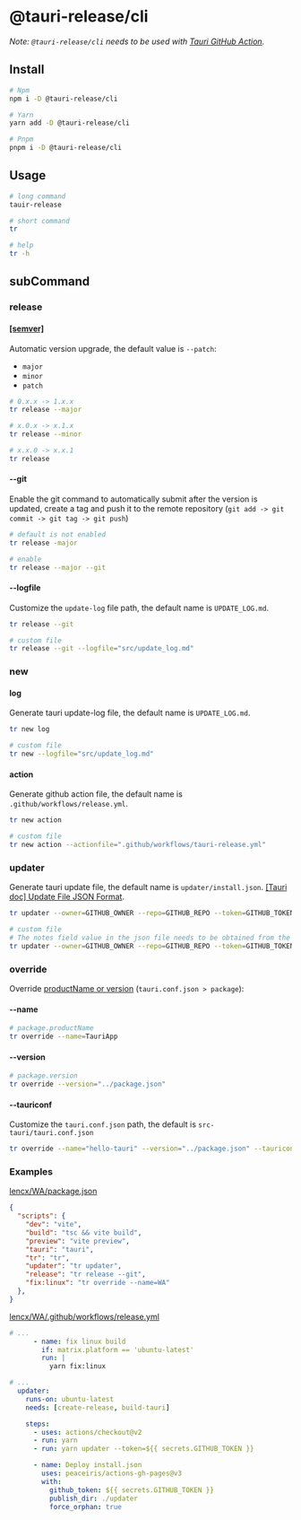 # @tauri-release/cli

*Note: `@tauri-release/cli` needs to be used with [Tauri GitHub Action](https://github.com/tauri-apps/tauri-action).*

## Install

```bash
# Npm
npm i -D @tauri-release/cli

# Yarn
yarn add -D @tauri-release/cli

# Pnpm
pnpm i -D @tauri-release/cli
```

## Usage

```bash
# long command
tauir-release

# short command
tr

# help
tr -h
```

## subCommand

### release

#### [[semver]](https://semver.org/)

Automatic version upgrade, the default value is `--patch`:

- `major`
- `minor`
- `patch`

```bash
# 0.x.x -> 1.x.x
tr release --major

# x.0.x -> x.1.x
tr release --minor

# x.x.0 -> x.x.1
tr release
```

#### --git

Enable the git command to automatically submit after the version is updated, create a tag and push it to the remote repository (`git add -> git commit -> git tag -> git push`)

```bash
# default is not enabled
tr release -major

# enable
tr release --major --git
```

#### --logfile

Customize the `update-log` file path, the default name is `UPDATE_LOG.md`.

```bash
tr release --git

# custom file
tr release --git --logfile="src/update_log.md"
```

### new

#### log

Generate tauri update-log file, the default name is `UPDATE_LOG.md`.

```bash
tr new log

# custom file
tr new --logfile="src/update_log.md"
```

#### action

Generate github action file, the default name is `.github/workflows/release.yml`.

```bash
tr new action

# custom file
tr new action --actionfile=".github/workflows/tauri-release.yml"
```

### updater

Generate tauri update file, the default name is `updater/install.json`. [[Tauri doc] Update File JSON Format](https://tauri.app/v1/guides/distribution/updater/#update-file-json-format).

```bash
tr updater --owner=GITHUB_OWNER --repo=GITHUB_REPO --token=GITHUB_TOKEN

# custom file
# The notes field value in the json file needs to be obtained from the update_log file
tr updater --owner=GITHUB_OWNER --repo=GITHUB_REPO --token=GITHUB_TOKEN --logfile="src/update_log.md"
```

### override

Override [productName or version](https://tauri.app/v1/api/config/#packageconfig) (`tauri.conf.json > package`):

#### --name

```bash
# package.productName
tr override --name=TauriApp
```

#### --version

```bash
# package.version
tr override --version="../package.json"
```

#### --tauriconf

Customize the `tauri.conf.json` path, the default is `src-tauri/tauri.conf.json`

```bash
tr override --name="hello-tauri" --version="../package.json" --tauriconf="src/path/tauri.conf.json"
```

### Examples

[lencx/WA/package.json](https://github.com/lencx/WA/blob/main/package.json)

```json
{
  "scripts": {
    "dev": "vite",
    "build": "tsc && vite build",
    "preview": "vite preview",
    "tauri": "tauri",
    "tr": "tr",
    "updater": "tr updater",
    "release": "tr release --git",
    "fix:linux": "tr override --name=WA"
  },
}
```

[lencx/WA/.github/workflows/release.yml](https://github.com/lencx/WA/blob/main/.github/workflows/release.yml)

```yml
# ...
      - name: fix linux build
        if: matrix.platform == 'ubuntu-latest'
        run: |
          yarn fix:linux

# ...
  updater:
    runs-on: ubuntu-latest
    needs: [create-release, build-tauri]

    steps:
      - uses: actions/checkout@v2
      - run: yarn
      - run: yarn updater --token=${{ secrets.GITHUB_TOKEN }}

      - name: Deploy install.json
        uses: peaceiris/actions-gh-pages@v3
        with:
          github_token: ${{ secrets.GITHUB_TOKEN }}
          publish_dir: ./updater
          force_orphan: true
```
